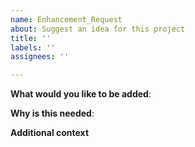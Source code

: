 ```yaml
---
name: Enhancement_Request
about: Suggest an idea for this project
title: ''
labels: ''
assignees: ''

---
```


**What would you like to be added**:

**Why is this needed**:

**Additional context**
